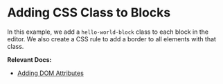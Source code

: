 # Adding CSS Class to Blocks

In this example, we add a `hello-world-block` class to each block in the editor. We also create a CSS rule to add a border to all elements with that class.

**Relevant Docs:**

- [Adding DOM Attributes](/docs/styling-theming/adding-dom-attributes)